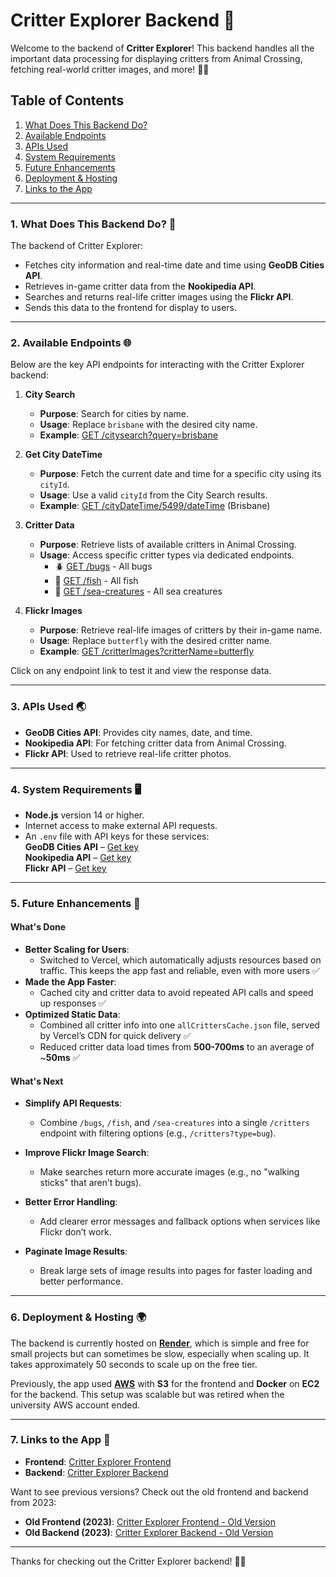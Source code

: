 # Critter Explorer Backend 🐛

Welcome to the backend of **Critter Explorer**! This backend handles all the important data processing for displaying critters from Animal Crossing, fetching real-world critter images, and more! 🦋✨

## Table of Contents
1. [What Does This Backend Do?](#1-what-does-this-backend-do-)
2. [Available Endpoints](#2-available-endpoints-)
3. [APIs Used](#3-apis-used-)
4. [System Requirements](#4-system-requirements-%EF%B8%8F)
5. [Future Enhancements](#5-future-enhancements-)
6. [Deployment & Hosting](#6-deployment--hosting-)
7. [Links to the App](#7-links-to-the-app-)

---

### 1. What Does This Backend Do? 🚀
The backend of Critter Explorer:
- Fetches city information and real-time date and time using **GeoDB Cities API**.
- Retrieves in-game critter data from the **Nookipedia API**.
- Searches and returns real-life critter images using the **Flickr API**.
- Sends this data to the frontend for display to users.

---

### 2. Available Endpoints 🌐
Below are the key API endpoints for interacting with the Critter Explorer backend:

1. **City Search**  
   - **Purpose**: Search for cities by name.  
   - **Usage**: Replace `brisbane` with the desired city name.  
   - **Example**: [GET /citysearch?query=brisbane](https://critter-explorer-backend.onrender.com/citysearch?query=brisbane)

2. **Get City DateTime**  
   - **Purpose**: Fetch the current date and time for a specific city using its `cityId`.  
   - **Usage**: Use a valid `cityId` from the City Search results.  
   - **Example**: [GET /cityDateTime/5499/dateTime](https://critter-explorer-backend.onrender.com/cityDateTime/5499/dateTime) (Brisbane)

3. **Critter Data**  
   - **Purpose**: Retrieve lists of available critters in Animal Crossing.  
   - **Usage**: Access specific critter types via dedicated endpoints.  
     - 🪲 [GET /bugs](https://critter-explorer-backend.onrender.com/bugs) - All bugs  
     - 🐠 [GET /fish](https://critter-explorer-backend.onrender.com/fish) - All fish  
     - 🪼 [GET /sea-creatures](https://critter-explorer-backend.onrender.com/sea-creatures) - All sea creatures  

4. **Flickr Images**  
   - **Purpose**: Retrieve real-life images of critters by their in-game name.  
   - **Usage**: Replace `butterfly` with the desired critter name.  
   - **Example**: [GET /critterImages?critterName=butterfly](https://critter-explorer-backend.onrender.com/critterImages?critterName=butterfly)

Click on any endpoint link to test it and view the response data.

---

### 3. APIs Used 🌏
- **GeoDB Cities API**: Provides city names, date, and time.
- **Nookipedia API**: For fetching critter data from Animal Crossing.
- **Flickr API**: Used to retrieve real-life critter photos.

---

### 4. System Requirements 🖥️
- **Node.js** version 14 or higher.
- Internet access to make external API requests.
- An `.env` file with API keys for these services:  
**GeoDB Cities API** – [Get key](http://geodb-cities-api.wirefreethought.com/docs/api)  
**Nookipedia API** – [Get key](https://api.nookipedia.com/)  
**Flickr API** – [Get key](https://www.flickr.com/services/api/misc.api_keys.html)  

---

### 5. Future Enhancements 🚀

#### **What's Done**
- **Better Scaling for Users**:
  - Switched to Vercel, which automatically adjusts resources based on traffic. This keeps the app fast and reliable, even with more users ✅
- **Made the App Faster**:
  - Cached city and critter data to avoid repeated API calls and speed up responses ✅
- **Optimized Static Data**:
  - Combined all critter info into one `allCrittersCache.json` file, served by Vercel’s CDN for quick delivery ✅
  - Reduced critter data load times from **500-700ms** to an average of ~**50ms** ✅

#### **What's Next**
- **Simplify API Requests**:
  - Combine `/bugs`, `/fish`, and `/sea-creatures` into a single `/critters` endpoint with filtering options (e.g., `/critters?type=bug`).

- **Improve Flickr Image Search**:
  - Make searches return more accurate images (e.g., no "walking sticks" that aren’t bugs).

- **Better Error Handling**:
  - Add clearer error messages and fallback options when services like Flickr don’t work.

- **Paginate Image Results**:
  - Break large sets of image results into pages for faster loading and better performance.

---

### 6. Deployment & Hosting 🌍

The backend is currently hosted on [**Render**](https://render.com/), which is simple and free for small projects but can sometimes be slow, especially when scaling up. It takes approximately 50 seconds to scale up on the free tier.

Previously, the app used [**AWS**](https://aws.amazon.com/) with **S3** for the frontend and **Docker** on **EC2** for the backend. This setup was scalable but was retired when the university AWS account ended.

---

### 7. Links to the App 🔗
- **Frontend**: [Critter Explorer Frontend](https://critter-explorer.netlify.app/)
- **Backend**: [Critter Explorer Backend](https://critter-explorer-backend.onrender.com/)

Want to see previous versions? Check out the old frontend and backend from 2023:
- **Old Frontend (2023)**: [Critter Explorer Frontend - Old Version](https://critter-explorer-original2023.netlify.app/)
- **Old Backend (2023)**: [Critter Explorer Backend - Old Version](https://critter-explorer-backend-original2023.onrender.com/)

---

Thanks for checking out the Critter Explorer backend! 🦋✨